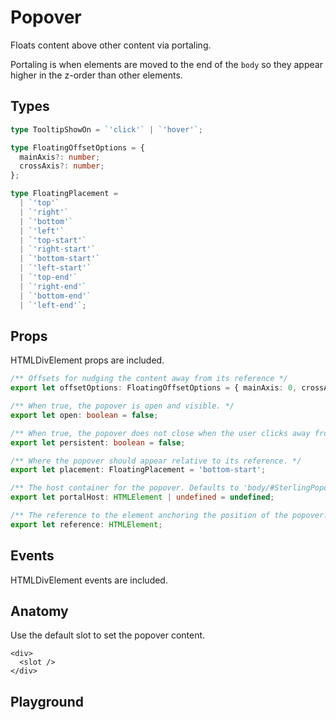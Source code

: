 <script>
    import Playground from './PopoverPlayground.svelte';
</script>

# Popover

Floats content above other content via portaling.

Portaling is when elements are moved to the end of the `body` so they appear higher in the z-order than other elements.

## Types

```ts
type TooltipShowOn = `'click'` | `'hover'`;

type FloatingOffsetOptions = {
  mainAxis?: number;
  crossAxis?: number;
};

type FloatingPlacement =
  | `'top'`
  | `'right'`
  | `'bottom'`
  | `'left'`
  | `'top-start'`
  | `'right-start'`
  | `'bottom-start'`
  | `'left-start'`
  | `'top-end'`
  | `'right-end'`
  | `'bottom-end'`
  | `'left-end'`;
```

## Props

HTMLDivElement props are included.

```ts
/** Offsets for nudging the content away from its reference */
export let offsetOptions: FloatingOffsetOptions = { mainAxis: 0, crossAxis: 0 };

/** When true, the popover is open and visible. */
export let open: boolean = false;

/** When true, the popover does not close when the user clicks away from it. */
export let persistent: boolean = false;

/** Where the popover should appear relative to its reference. */
export let placement: FloatingPlacement = 'bottom-start';

/** The host container for the popover. Defaults to 'body/#SterlingPopoverPortal'*/
export let portalHost: HTMLElement | undefined = undefined;

/** The reference to the element anchoring the position of the popover. */
export let reference: HTMLElement;
```

## Events

HTMLDivElement events are included.

## Anatomy

Use the default slot to set the popover content.

```svelte
<div>
  <slot />
</div>
```

## Playground

<Playground />
